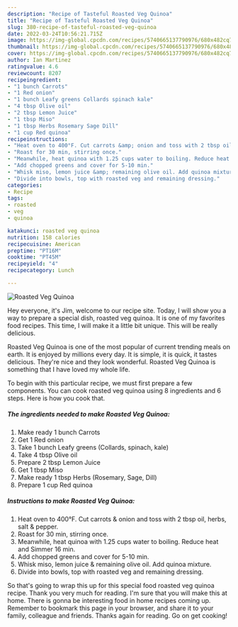 ```yaml
---
description: "Recipe of Tasteful Roasted Veg Quinoa"
title: "Recipe of Tasteful Roasted Veg Quinoa"
slug: 380-recipe-of-tasteful-roasted-veg-quinoa
date: 2022-03-24T10:56:21.715Z
image: https://img-global.cpcdn.com/recipes/5740665137790976/680x482cq70/roasted-veg-quinoa-recipe-main-photo.jpg
thumbnail: https://img-global.cpcdn.com/recipes/5740665137790976/680x482cq70/roasted-veg-quinoa-recipe-main-photo.jpg
cover: https://img-global.cpcdn.com/recipes/5740665137790976/680x482cq70/roasted-veg-quinoa-recipe-main-photo.jpg
author: Ian Martinez
ratingvalue: 4.6
reviewcount: 8207
recipeingredient:
- "1 bunch Carrots"
- "1 Red onion"
- "1 bunch Leafy greens Collards spinach kale"
- "4 tbsp Olive oil"
- "2 tbsp Lemon Juice"
- "1 tbsp Miso"
- "1 tbsp Herbs Rosemary Sage Dill"
- "1 cup Red quinoa"
recipeinstructions:
- "Heat oven to 400°F. Cut carrots &amp; onion and toss with 2 tbsp oil, herbs, salt &amp; pepper."
- "Roast for 30 min, stirring once."
- "Meanwhile, heat quinoa with 1.25 cups water to boiling. Reduce heat and Simmer 16 min."
- "Add chopped greens and cover for 5-10 min."
- "Whisk miso, lemon juice &amp; remaining olive oil. Add quinoa mixture."
- "Divide into bowls, top with roasted veg and remaining dressing."
categories:
- Recipe
tags:
- roasted
- veg
- quinoa

katakunci: roasted veg quinoa 
nutrition: 158 calories
recipecuisine: American
preptime: "PT16M"
cooktime: "PT45M"
recipeyield: "4"
recipecategory: Lunch

---
```



![Roasted Veg Quinoa](https://img-global.cpcdn.com/recipes/5740665137790976/680x482cq70/roasted-veg-quinoa-recipe-main-photo.jpg)

Hey everyone, it's Jim, welcome to our recipe site. Today, I will show you a way to prepare a special dish, roasted veg quinoa. It is one of my favorites food recipes. This time, I will make it a little bit unique. This will be really delicious.



Roasted Veg Quinoa is one of the most popular of current trending meals on earth. It is enjoyed by millions every day. It is simple, it is quick, it tastes delicious. They're nice and they look wonderful. Roasted Veg Quinoa is something that I have loved my whole life.


To begin with this particular recipe, we must first prepare a few components. You can cook roasted veg quinoa using 8 ingredients and 6 steps. Here is how you cook that.

<!--inarticleads1-->

##### The ingredients needed to make Roasted Veg Quinoa:

1. Make ready 1 bunch Carrots
1. Get 1 Red onion
1. Take 1 bunch Leafy greens (Collards, spinach, kale)
1. Take 4 tbsp Olive oil
1. Prepare 2 tbsp Lemon Juice
1. Get 1 tbsp Miso
1. Make ready 1 tbsp Herbs (Rosemary, Sage, Dill)
1. Prepare 1 cup Red quinoa




<!--inarticleads2-->

##### Instructions to make Roasted Veg Quinoa:

1. Heat oven to 400°F. Cut carrots &amp; onion and toss with 2 tbsp oil, herbs, salt &amp; pepper.
1. Roast for 30 min, stirring once.
1. Meanwhile, heat quinoa with 1.25 cups water to boiling. Reduce heat and Simmer 16 min.
1. Add chopped greens and cover for 5-10 min.
1. Whisk miso, lemon juice &amp; remaining olive oil. Add quinoa mixture.
1. Divide into bowls, top with roasted veg and remaining dressing.




So that's going to wrap this up for this special food roasted veg quinoa recipe. Thank you very much for reading. I'm sure that you will make this at home. There is gonna be interesting food in home recipes coming up. Remember to bookmark this page in your browser, and share it to your family, colleague and friends. Thanks again for reading. Go on get cooking!
